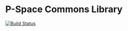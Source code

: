 # P-Space Commons Library

[![Build Status](https://travis-ci.org/mrpietsch/pspace-common.svg?branch=master)](https://travis-ci.org/mrpietsch/pspace-common)
